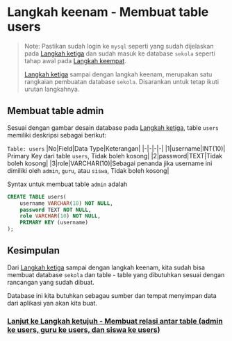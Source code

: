 # Langkah keenam - Membuat table users

> Note: Pastikan sudah login ke `mysql` seperti yang sudah dijelaskan pada [Langkah ketiga](/steps/langkah3.md) dan sudah masuk ke database `sekola` seperti tahap awal pada [Langkah keempat](/steps/langkah4.md).
>
> [Langkah ketiga](/steps/langkah3.md) sampai dengan langkah keenam, merupakan satu rangkaian pembuatan database `sekola`. Disarankan untuk tetap ikuti urutan langkahnya.

## Membuat table admin
Sesuai dengan gambar desain database pada [Langkah ketiga](/steps/langkah3.md), table `users` memiliki deskripsi sebagai berikut:

`Table: users`
|No|Field|Data Type|Keterangan|
|-|-|-|-|
|1|username|INT(10)| Primary Key dari table `users`, Tidak boleh kosong|
|2|password|TEXT|Tidak boleh kosong|
|3|role|VARCHAR(10)|Sebagai penanda jika username ini dimiliki oleh `admin`, `guru`, atau `siswa`, Tidak boleh kosong|

Syntax untuk membuat table `admin` adalah 
```sql
CREATE TABLE users(
    username VARCHAR(10) NOT NULL,
    password TEXT NOT NULL,
    role VARCHAR(10) NOT NULL,
    PRIMARY KEY (username)
);
```

## Kesimpulan
Dari [Langkah ketiga](/steps/langkah3.md) sampai dengan langkah keenam, kita sudah bisa membuat database `sekola` dan table - table yang dibutuhkan sesuai dengan rancangan yang sudah dibuat.

Database ini kita butuhkan sebagau sumber dan tempat menyimpan data dari aplikasi yan akan kita buat.

### [Lanjut ke Langkah ketujuh - Membuat relasi antar table (admin ke users, guru ke users, dan siswa ke users)](/steps/langkah7.md)
